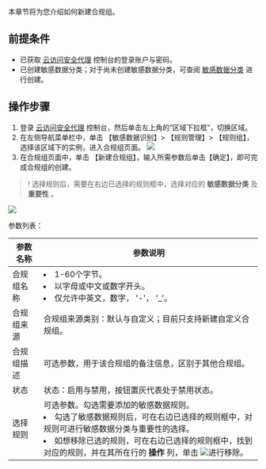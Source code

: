 本章节将为您介绍如何新建合规组。
## 前提条件
- 已获取 [云访问安全代理](https://console.cloud.tencent.com/casb) 控制台的登录账户与密码。
- 已创建敏感数据分类；对于尚未创建敏感数据分类，可查阅 [敏感数据分类](https://cloud.tencent.com/document/product/1303/56681) 进行创建。

## 操作步骤
1. 登录 [云访问安全代理](https://console.cloud.tencent.com/casb)  控制台，然后单击左上角的“区域下拉框”，切换区域。
2. 在左侧导航菜单栏中，单击 【敏感数据识别】> 【规则管理】> 【规则组】，选择该区域下的实例，进入合规组页面。
![](https://main.qcloudimg.com/raw/155a41ae9719248dfccdaab63f493df3.png)
3. 在合规组页面中，单击 【新建合规组】，输入所需参数后单击【确定】，即可完成合规组的创建。
>! 选择规则后，需要在右边已选择的规则框中，选择对应的 **敏感数据分类** 及 **重要性** 。
>
![](https://main.qcloudimg.com/raw/522480373b6d5b77380353c3fe872491.jpg)

参数列表：

| 参数名称   | 参数说明                                                     |
| ---------- | ------------------------------------------------------------ |
| 合规组名称 | <li> 1-60个字节。 <li>以字母或中文或数字开头。 <li>仅允许中英文，数字， '-'， '_'。 |
| 合规组来源 | 合规组来源类别：默认与自定义；目前只支持新建自定义合规组。   |
| 合规组描述 | 可选参数，用于该合规组的备注信息，区别于其他合规组。         |
| 状态       | 状态：启用与禁用，按钮置灰代表处于禁用状态。                 |
| 选择规则   | 可选参数。勾选需要添加的敏感数据规则。 <li>勾选了敏感数据规则后，可在右边已选择的规则框中，对规则可进行敏感数据分类与重要性的选择。<li>如想移除已选的规则，可在右边已选择的规则框中，找到对应的规则，并在其所在行的 **操作** 列，单击 ![](https://main.qcloudimg.com/raw/a6233dc6056e101aff7c5c92d9201052.png)进行移除。|
